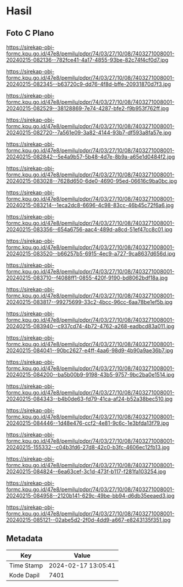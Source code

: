 # Hasil

## Foto C Plano

https://sirekap-obj-formc.kpu.go.id/47e8/pemilu/pdpr/74/03/27/10/08/7403271008001-20240215-082136--782fce41-4a17-4855-93be-82c74f4cf0d7.jpg

https://sirekap-obj-formc.kpu.go.id/47e8/pemilu/pdpr/74/03/27/10/08/7403271008001-20240215-082345--b63720c9-dd76-4f8d-bffe-20931870d7f3.jpg

https://sirekap-obj-formc.kpu.go.id/47e8/pemilu/pdpr/74/03/27/10/08/7403271008001-20240215-082529--38128869-7e74-4287-bfe2-f9b953f762ff.jpg

https://sirekap-obj-formc.kpu.go.id/47e8/pemilu/pdpr/74/03/27/10/08/7403271008001-20240215-082720--7a561e09-3a82-4144-93b7-df593a8fa57e.jpg

https://sirekap-obj-formc.kpu.go.id/47e8/pemilu/pdpr/74/03/27/10/08/7403271008001-20240215-082842--5e4a9b57-5b48-4d7e-8b9a-a65e1d0484f2.jpg

https://sirekap-obj-formc.kpu.go.id/47e8/pemilu/pdpr/74/03/27/10/08/7403271008001-20240215-083028--7628d650-6de0-4690-95ed-06616c9ba0bc.jpg

https://sirekap-obj-formc.kpu.go.id/47e8/pemilu/pdpr/74/03/27/10/08/7403271008001-20240215-083214--1eca2dc8-6696-4c98-83cc-46b45c72f6a6.jpg

https://sirekap-obj-formc.kpu.go.id/47e8/pemilu/pdpr/74/03/27/10/08/7403271008001-20240215-083356--654a6756-aac4-489d-a8cd-51ef47cc8c01.jpg

https://sirekap-obj-formc.kpu.go.id/47e8/pemilu/pdpr/74/03/27/10/08/7403271008001-20240215-083520--b66257b5-6915-4ec9-a727-9ca8637d656d.jpg

https://sirekap-obj-formc.kpu.go.id/47e8/pemilu/pdpr/74/03/27/10/08/7403271008001-20240215-083710--f4088ff1-0855-420f-9190-bd8062bdf18a.jpg

https://sirekap-obj-formc.kpu.go.id/47e8/pemilu/pdpr/74/03/27/10/08/7403271008001-20240215-083817--99275699-33c2-4bcc-96cc-6aa78be1ef5b.jpg

https://sirekap-obj-formc.kpu.go.id/47e8/pemilu/pdpr/74/03/27/10/08/7403271008001-20240215-083940--c937cd74-4b72-4762-a268-eadbcd83a011.jpg

https://sirekap-obj-formc.kpu.go.id/47e8/pemilu/pdpr/74/03/27/10/08/7403271008001-20240215-084041--90bc2627-e4ff-4aa6-98d9-4b90a9ae36b7.jpg

https://sirekap-obj-formc.kpu.go.id/47e8/pemilu/pdpr/74/03/27/10/08/7403271008001-20240215-084200--ba5b00b9-9198-43b5-9757-9bc2ba0e1514.jpg

https://sirekap-obj-formc.kpu.go.id/47e8/pemilu/pdpr/74/03/27/10/08/7403271008001-20240215-084343--b4b0de63-fd79-41ca-af24-b52a38bec510.jpg

https://sirekap-obj-formc.kpu.go.id/47e8/pemilu/pdpr/74/03/27/10/08/7403271008001-20240215-084446--1d48e476-ccf2-4e81-9c6c-1e3bfda13f79.jpg

https://sirekap-obj-formc.kpu.go.id/47e8/pemilu/pdpr/74/03/27/10/08/7403271008001-20240215-155332--c04b3fd6-27d8-42c0-b3fc-4606ec12fb13.jpg

https://sirekap-obj-formc.kpu.go.id/47e8/pemilu/pdpr/74/03/27/10/08/7403271008001-20240215-084824--6ea63cef-3c1d-473f-b117-f281fa103254.jpg

https://sirekap-obj-formc.kpu.go.id/47e8/pemilu/pdpr/74/03/27/10/08/7403271008001-20240215-084958--2120b141-629c-49be-bb94-d6db35eeaed3.jpg

https://sirekap-obj-formc.kpu.go.id/47e8/pemilu/pdpr/74/03/27/10/08/7403271008001-20240215-085121--02abe5d2-2f0d-4dd9-a667-e8243135f351.jpg


## Metadata

| Key        | Value               |
| ---------- | ------------------- |
| Time Stamp | 2024-02-17 13:05:41 |
| Kode Dapil | 7401                |



